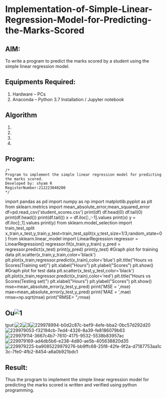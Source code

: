 # Implementation-of-Simple-Linear-Regression-Model-for-Predicting-the-Marks-Scored

## AIM:
To write a program to predict the marks scored by a student using the simple linear regression model.

## Equipments Required:
1. Hardware – PCs
2. Anaconda – Python 3.7 Installation / Jupyter notebook

## Algorithm
1. 
2. 
3. 
4. 

## Program:
```
/*
Program to implement the simple linear regression model for predicting the marks scored.
Developed by: shyam R
RegisterNumber:212223040200 
*/
```
import pandas as pd
import numpy as np
import matplotlib.pyplot as plt
from sklearn.metrics import mean_absolute_error,mean_squared_error
df=pd.read_csv('student_scores.csv')
print(df)
df.head(0)
df.tail(0)
print(df.head())
print(df.tail())
x = df.iloc[:,:-1].values
print(x)
y = df.iloc[:,1].values
print(y)
from sklearn.model_selection import train_test_split
x_train,x_test,y_train,y_test=train_test_split(x,y,test_size=1/3,random_state=0)
from sklearn.linear_model import LinearRegression
regressor = LinearRegression()
regressor.fit(x_train,y_train)
y_pred = regressor.predict(x_test)
print(y_pred)
print(y_test)
#Graph plot for training data
plt.scatter(x_train,y_train,color='black')
plt.plot(x_train,regressor.predict(x_train),color='blue')
plt.title("Hours vs Scores(Training set)")
plt.xlabel("Hours")
plt.ylabel("Scores")
plt.show()
#Graph plot for test data
plt.scatter(x_test,y_test,color='black')
plt.plot(x_train,regressor.predict(x_train),color='red')
plt.title("Hours vs Scores(Testing set)")
plt.xlabel("Hours")
plt.ylabel("Scores")
plt.show()
mse=mean_absolute_error(y_test,y_pred)
print('MSE = ',mse)
mae=mean_absolute_error(y_test,y_pred)
print('MAE = ',mae)
rmse=np.sqrt(mse)
print("RMSE= ",rmse)

## Ou![1](https://github.com/shivanshyam79/Implementation-of-Simple-Linear-Regression-Model-for-Predicting-the-Marks-Scored/assets/151513860/e2f95ce2-3eb1-4bff-a82e-14ee1e4306dc)
tput:![2](https://github.com/shivanshyam79/Implementation-of-Simple-Linear-Regression-Model-for-Predicting-the-Marks-Scored/assets/151513860/d4f05be1-18b8-4893-b72e-8da1c725a400)![3](https://github.com/shivanshyam79/Implementation-of-Simple-Linear-Regression-Model-for-Predicting-the-Marks-Scored/assets/151513860/75329092-0432-4066-8270-44033e68f158)![229978994-b0d2c87c-bef9-4efe-bba2-0bc57d292d20](https://github.com/shivanshyam79/Implementation-of-Simple-Linear-Regression-Model-for-Predicting-the-Marks-Scored/assets/151513860/2c73d9e1-3725-48da-8ef1-65704ec67590)![229979053-f32194cb-7ed4-4326-8a39-fe8186079b63](https://github.com/shivanshyam79/Implementation-of-Simple-Linear-Regression-Model-for-Predicting-the-Marks-Scored/assets/151513860/ae2d7421-fd6e-4760-914a-215acb9bf960)![229979114-3667c4b7-7610-4175-9532-5538b83957ac](https://github.com/shivanshyam79/Implementation-of-Simple-Linear-Regression-Model-for-Predicting-the-Marks-Scored/assets/151513860/7612ce1e-4aff-49c3-a7b6-2ef4f4c6464c)
![229979169-ad4db5b6-e238-4d80-ae5b-405638820d35](https://github.com/shivanshyam79/Implementation-of-Simple-Linear-Regression-Model-for-Predicting-the-Marks-Scored/assets/151513860/a74eeba6-2cc6-447a-a54f-d09f88f1bf25)![229979225-ba9085![229979276-bb9ffc68-25f8-42fe-9f2a-d7187753aa1c](https://github.com/shivanshyam79/Implementation-of-Simple-Linear-Regression-Model-for-Predicting-the-Marks-Scored/assets/151513860/a35e4fc4-7b4b-42a3-84f6-59c587cbe5ce)
3c-7fe0-4fb2-8454-a6a0b921bdc1](https://github.com/shivanshyam79/Implementation-of-Simple-Linear-Regression-Model-for-Predicting-the-Marks-Scored/assets/151513860/15c788fb-bb34-472d-b60e-60ac2b5b56f1)







## Result:
Thus the program to implement the simple linear regression model for predicting the marks scored is written and verified using python programming.
